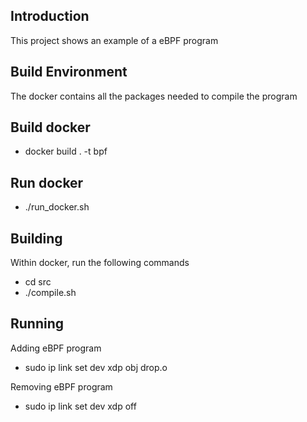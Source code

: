 Introduction
---

This project shows an example of a eBPF program

Build Environment
---

The docker contains all the packages needed to compile the program

Build docker
---

- docker build . -t bpf

Run docker
---

- ./run_docker.sh


Building
---

Within docker, run the following commands

- cd src
- ./compile.sh


Running
---

Adding eBPF program
- sudo ip link set dev <device> xdp obj drop.o

Removing eBPF program
- sudo ip link set dev <device> xdp off

